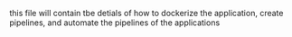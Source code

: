 this file will contain tbe detials of how to
dockerize the application, create pipelines, and automate the pipelines of the applications 

